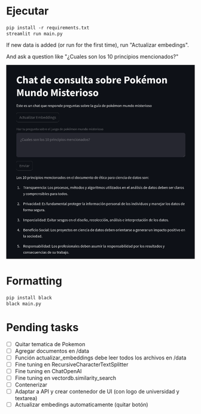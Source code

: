 # Ejecutar
```
pip install -r requirements.txt
streamlit run main.py
```

If new data is added (or run for the first time), run "Actualizar embedings".      

And ask a question like "¿Cuales son los 10 principios mencionados?"

![demo](./assets/demo.png)

# Formatting
```
pip install black
black main.py
```


# Pending tasks
- [ ] Quitar tematica de Pokemon 
- [ ] Agregar documentos en /data
- [ ] Función actualizar_embeddings debe leer todos los archivos en /data
- [ ] Fine tuning en RecursiveCharacterTextSplitter
- [ ] Fine tuning en ChatOpenAI
- [ ] Fine tuning en vectordb.similarity_search
- [ ] Contenerizar
- [ ] Adaptar a API y crear contenedor de UI (con logo de universidad y textarea)
- [ ] Actualizar embedings automaticamente (quitar botón)

